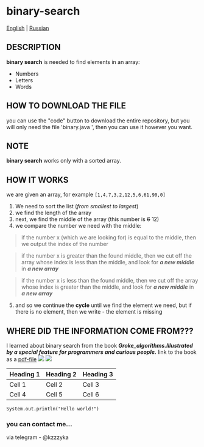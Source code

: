 # binary-search
[English](README.md) | [Russian](README-RU.md )
## DESCRIPTION
**binary search** is needed to find elements in an array:
- Numbers
-  Letters
- Words

## HOW TO DOWNLOAD THE FILE
you can use the "code" button to download the entire repository, but you will only need the file 'binary.java ', then you can use it however you want.

## NOTE
**binary search** works only with a sorted array.

## HOW IT WORKS
we are given an array, for example `[1,4,7,3,2,12,5,6,61,90,0]`
1. We need to sort the list (*from smallest to largest*)
2. we find the length of the array
3. next, we find the middle of the array (this number is ~~6~~ 12)
4. we compare the number we need with the middle:
> if the number x (which we are looking for) is equal to the middle, then we output the index of the number

> if the number x is greater than the found middle, then we cut off the array whose index is less than the middle, and look for ***a new middle*** in ***a new array***

>if the number x is less than the found middle, then we cut off the array whose index is greater than the middle, and look for ***a new middle*** in ***a new array***

5. and so we continue the **cycle** until we find the element we need, but if there is no element, then we write - the element is missing 
## WHERE DID THE INFORMATION COME FROM???
I learned about binary search from the book ***Groke_algorithms.Illustrated by a special feature for programmers and curious people.***
link to the book as a [pdf-file](https://kamilbilim.edu.tm/media/books/Грокаем_Алгоритмы._Иллюстрированное_пособие_для_программистов_и_любопытствущих._2017.pdf)
![](https://cdn1.ozone.ru/s3/multimedia-2/6511970834.jpg )
![](https://avatars.mds.yandex.net/get-mpic/4252138/2a00000194b1f20df3b27fbc7f730c2cb9f2/orig )

| Heading 1 | Heading 2 | Heading 3 |
| --- | --- | --- |
| Cell 1 | Cell 2 | Cell 3 |
| Cell 4 | Cell 5 | Cell 6 |

```
System.out.println("Hello world!")
```
### you can contact me...
via telegram - @kzzzyka
